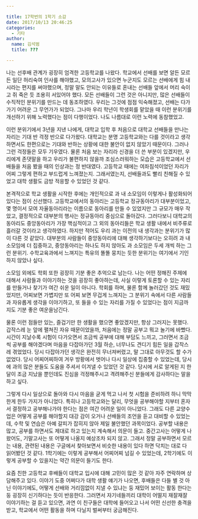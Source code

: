 ```yaml
---

title: 17학번의 1학기 소감
date: 2017/10/13 20:46:25
categories:
  - 기타
author:
  name: 김석범
  title: ???

---
```


나는 선후배 관계가 굉장히 엄격한 고등학교를 나왔다. 학교에서 선배를 보면 알든 모르든 일단 허리숙여 인사를 해야했고, 모의고사가 있으면 누군지도 모르는 선배에게 힘 내시라는 편지를 써야했으며, 정말 말도 안되는 이유들로 혼내는 선배들 앞에서 머리 숙이고 쥐 죽은 듯 조용히 서있어야 했다. 모든 선배들이 그런 것은 아니지만, 많은 선배들이 수직적인 분위기를 만드는 데 동조하였다. 우리는 그것에 점점 익숙해졌고, 선배는 다가가기 어려운 그 무언가가 되었다. 그나마 우리 학년이 학생회를 맡았을 때 이런 분위기를 개선하기 위해 노력했다는 점이 다행이었다. 나도 나름대로 이런 노력에 동참했었고.

이런 분위기에서 3년을 지낸 나에게, 대학교 입학 후 처음으로 대학교 선배들을 만나는 자리는 기대 반 걱정 반으로 다가왔다. 대학교는 분명 고등학교와는 다를 것이라고 생각하면서도 한편으로는 기대와 반하는 상황에 대한 불안이 없지 않았기 때문이다. 그러나 그런 걱정들은 모두 기우였다. 물론 처음 보는 자리라 신경을 더 쓴 부분이 있겠지만, 우리에게 존댓말을 하고 우리가 불편하지 않을까 조심스러워하는 모습은 고등학교에서 선배들을 처음 봤을 때의 인상과는 정 반대였다. 고등학교 때에는 여좌침석이었던 자리가 어찌 그렇게 편하고 부드럽게 느껴졌는지. 그래서였는지, 선배들과도 빨리 친해질 수 있었고 대학 생활도 금방 적응할 수 있었던 것 같다.

본격적으로 학교 생활을 시작한 후에는 개인적으로 과 내 소모임이 이렇게나 활성화되어있다는 점이 신선했다. 고등학교에서의 동아리는 고등학교 정규동아리가 대부분이었고, 몇 명이서 모여 자율동아리라는 이름으로 동아리를 만들 수 있었지만 그 규모가 매우 작았고, 결정적으로 대부분의 행사는 정규동아리 중심으로 돌아갔다. 그러다보니 대학교의 동아리도 중앙동아리가 가장 핵심적이고 그 외의 동아리들은 학교 생활 내에서 비주류로 흘러갈 것이라고 생각하였다. 하지만 적어도 우리 과는 이전의 내 생각과는 분위기가 많이 다른 것 같았다. 대부분의 사람들이 중앙동아리에 대해 생각하기보다는 오히려 과 내 소모임에 더 집중하고, 중앙동아리는 하나도 하지 않아도 과 소모임은 두세 개씩 하는 그런 분위기. 수학교육과에서 느껴지는 특유의 똘똘 뭉치는 듯한 분위기는 여기에서 기인하지 않았나 싶다.

소모임 외에도 학회 또한 굉장히 기분 좋은 추억으로 남는다. 나는 어떤 정해진 주제에 대해서 사람들과 이야기하는 것을 굉장히 좋아하는데, 사실 이렇게 토론할 수 있는 자리를 만들거나 찾기가 여간 쉬운 일이 아니다. 학회를 하며, 물론 함께 놀러갔던 것도 재밌었지만, 어찌보면 가볍지만 또 어찌 보면 무겁게 느껴지는 그 분위기 속에서 다른 사람들과 자유롭게 생각을 이야기하고, 또 들을 수 있는 자리를 가질 수 있었다는 점이 지금까지도 기분 좋은 여운을남긴다.

물론 이런 점들만 있는, 즐겁기만 한 생활을 했으면 좋았겠지만, 항상 그러지는 못했다. 갑작스레 눈 앞에 펼쳐진 자유 때문이었을까, 처음에는 정말 공부고 뭐고 놀기에 바빴다. 시간이 지날수록 시험이 다가오면서 조금씩 공부에 대해 부담도 느끼고, 그러면서 조금씩 공부를 해야겠다며 마음을 다잡아가던 3월 하순, 너무나도 견디기 힘든 일을 갑작스레 겪었었다. 당시 다잡아가던 생각은 완전히 무너져버렸고, 말 그대로 아무것도 할 수가 없었다. 당시 어찌어찌하여 겨우 방황에서 벗어나 다시 일상에 집중할 수 있었는데, 당시에 과의 많은 분들도 도움을 주셔서 이겨낼 수 있었던 것 같다. 당시에 서로 알게된 지 한 달이 조금 지났을 뿐인데도 진심을 걱정해주시고 격려해주신 분들에게 감사하다는 말을 하고 싶다.

그렇게 다시 일상으로 돌아와 다시 마음을 굳게 먹고 나서 첫 시험을 준비하려 하니 막막한게 한두 가지가 아니었다. 특히나 고등학교와는 달리, 무엇을 공부해야할 지부터 혼자서 결정하고 공부해나가야 한다는 점은 여간 어려운 일이 아니었다. 그래도 다른 교양수업은 어떻게 공부를 해야할지 대강 감이 오거나 선배들의 조언을 듣고 대비할 수 있었는데, 수학 및 연습은 아예 갈피가 잡히지 않아 제일 불안했던 과목이었다. 공부할 내용은 많고, 공부를 하면서도 제대로 하고 있는지 계속해서 의문이 들고. 중간고사는 어떻게 나왔어도, 기말고사는 또 어떻게 나올지 예상조차 되지 않고. 그래서 정말 공부하면서 모르는 내용, 관련된 내용은 구글에서 찾아보면서 비슷한 내용이 있다 하면 닥치는 대로 다 읽어봤던 것 같다. 1학기에는 이렇게 공부해서 어찌어찌 넘길 수 있었는데, 2학기에도 이렇게 공부할 수 있을지는 약간 의문이 들기도 한다.

요즘 친한 고등학교 후배들이 대학교 입시에 대해 고민이 많은 것 같아 자주 연락하며 상담해주고 있다. 이야기 도중 어쩌다가 대학 생활 얘기가 나오면, 후배들은 다들 별 것 아닌 이야기에도, 어떻게 선배와 거리낌없이 지낼 수 있냐는 둥 재밌어 보이는 활동 한다는 둥 굉장히 신기하다는 듯이 반응한다. 그러면서 자기네들끼리 대학이 어떨지 재잘재잘 이야기하는 걸 듣고 있으면, 과연 이 친구들은 대학에 들어오고 나서 어떤 신선한 충격을 받고, 학교에서 어떤 활동을 하며 다닐지 벌써부터 궁금해진다.

